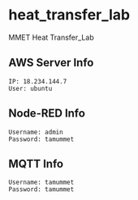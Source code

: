 # heat_transfer_lab
MMET Heat Transfer_Lab

## AWS Server Info
```
IP: 18.234.144.7
User: ubuntu
```

## Node-RED Info
```
Username: admin
Password: tamummet
```

## MQTT Info
```
Username: tamummet
Password: tamummet
```
